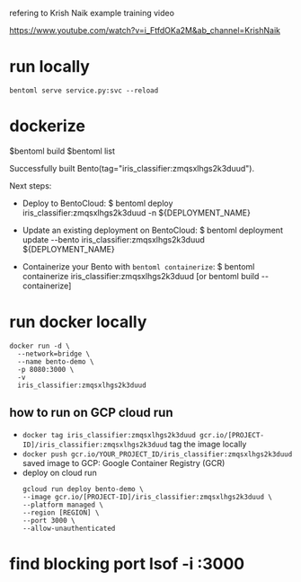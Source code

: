 refering to Krish Naik example training video

https://www.youtube.com/watch?v=i_FtfdOKa2M&ab_channel=KrishNaik

# run locally 

`bentoml serve service.py:svc --reload`

# dockerize
$bentoml build
$bentoml list


Successfully built Bento(tag="iris_classifier:zmqsxlhgs2k3duud").

Next steps:

* Deploy to BentoCloud:
    $ bentoml deploy iris_classifier:zmqsxlhgs2k3duud -n ${DEPLOYMENT_NAME}

* Update an existing deployment on BentoCloud:
    $ bentoml deployment update --bento iris_classifier:zmqsxlhgs2k3duud ${DEPLOYMENT_NAME}

* Containerize your Bento with `bentoml containerize`:
    $ bentoml containerize iris_classifier:zmqsxlhgs2k3duud [or bentoml build --containerize]


# run docker locally

```
docker run -d \
  --network=bridge \
  --name bento-demo \
  -p 8080:3000 \
  -v
  iris_classifier:zmqsxlhgs2k3duud
```

## how to run on GCP cloud run

* `docker tag iris_classifier:zmqsxlhgs2k3duud gcr.io/[PROJECT-ID]/iris_classifier:zmqsxlhgs2k3duud` tag the image locally
* `docker push gcr.io/YOUR_PROJECT_ID/iris_classifier:zmqsxlhgs2k3duud` saved image to GCP: Google Container Registry (GCR)
* deploy on cloud run
    ```
    gcloud run deploy bento-demo \
    --image gcr.io/[PROJECT-ID]/iris_classifier:zmqsxlhgs2k3duud \
    --platform managed \
    --region [REGION] \
    --port 3000 \
    --allow-unauthenticated
    ``` 

# find blocking port  lsof -i :3000
